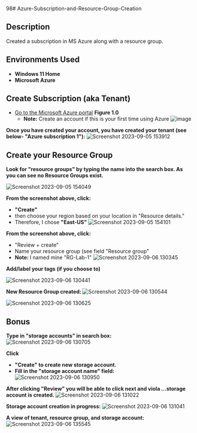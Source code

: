 98# Azure-Subscription-and-Resource-Group-Creation

<h2> Description</h2>
Created a subscription in MS Azure along with a resource group.

<h2> Environments Used</h2>

- <b>Windows 11 Home</b>
- <b>Microsoft Azure</b>


<h2>Create Subscription (aka Tenant) </h2>

 
  - [Go to the Microsoft Azure portal](https://portal.azure.com)
    <b>Figure 1.0</b>
    - <b>Note:</b> Create an account if this is your first time using Azure
     ![image](https://github.com/sharontechnical2022/Azure-Subscription-and-Resource-Group-Creation/assets/141186669/33d0ebfd-ed3c-4cfd-b201-563c24f22d59)

<b>Once you have created your account, you have created your tenant (see below- "Azure subscription 1"):</b>
 ![Screenshot 2023-09-05 153912](https://github.com/sharontechnical2022/Azure-Subscription-and-Resource-Group-Creation/assets/141186669/8d4168f8-7782-478b-a010-7625075fd5e7)

<h2>Create your Resource Group </h2>
<b>Look for "resource groups" by typing the name into the search box. As you can see no Resource Groups exist. </b>

![Screenshot 2023-09-05 154049](https://github.com/sharontechnical2022/Azure-Subscription-and-Resource-Group-Creation/assets/141186669/2f4e462a-3a73-4c4b-9338-06b2e1882ea7)

<b>From the screenshot above, click: </b>
- <b>"Create"</b>
-  then choose your region based on your location in "Resource details." 
- Therefore, I chose <b>"East-US" </b>
![Screenshot 2023-09-05 154101](https://github.com/sharontechnical2022/Azure-Subscription-and-Resource-Group-Creation/assets/141186669/fde50b22-84a4-4886-bf4a-a378f059cf55)

<b>From the screenshot above, click: </b>
- "Review + create"
- Name your resource group (see field "Resource group"
- <b>Note: </b> I named mine "RG-Lab-1"
 ![Screenshot 2023-09-06 130345](https://github.com/sharontechnical2022/Azure-Subscription-and-Resource-Group-Creation/assets/141186669/5f6839a1-ef46-4155-a9ab-eaf55e5e260f)

<b>Add/label your tags (if you choose to) </b>

![Screenshot 2023-09-06 130441](https://github.com/sharontechnical2022/Azure-Subscription-and-Resource-Group-Creation/assets/141186669/c5ce481c-1c5e-49e4-a73b-9f8540aef7b8)

<b>New Resource Group created: </b>
![Screenshot 2023-09-06 130544](https://github.com/sharontechnical2022/Azure-Subscription-and-Resource-Group-Creation/assets/141186669/78ac9d66-a4dd-40b3-b973-744de4bb6b16)

![Screenshot 2023-09-06 130625](https://github.com/sharontechnical2022/Azure-Subscription-and-Resource-Group-Creation/assets/141186669/340c12ae-7ef8-462d-b1e3-f4a35f93b79d)

<b><h2>Bonus </h2></b>
<b>Type in "storage accounts" in search box:</b>
![Screenshot 2023-09-06 130705](https://github.com/sharontechnical2022/Azure-Subscription-and-Resource-Group-Creation/assets/141186669/9016632b-00dc-4d01-8f48-52fb4f4960f0)

<b>Click 
 - "Create" to create new storage account.
 - Fill in the "storage account name" field:</b>
![Screenshot 2023-09-06 130950](https://github.com/sharontechnical2022/Azure-Subscription-and-Resource-Group-Creation/assets/141186669/4a5426ad-4f6c-4970-80fb-af5dd9b80c4a)

<b> After clicking "Review" you will be able to click next and viola ...storage account is created. </b>
![Screenshot 2023-09-06 131022](https://github.com/sharontechnical2022/Azure-Subscription-and-Resource-Group-Creation/assets/141186669/5d8abfbc-66f7-4f1b-b41c-bc4a1807f61f)

<b> Storage account creation in progress: </b>
![Screenshot 2023-09-06 131041](https://github.com/sharontechnical2022/Azure-Subscription-and-Resource-Group-Creation/assets/141186669/a44bafa3-74af-439f-8324-f45f06ff29b2)

<b>A view of tenant, resource group, and storage account:</b>
![Screenshot 2023-09-06 135545](https://github.com/sharontechnical2022/Azure-Subscription-and-Resource-Group-Creation/assets/141186669/c04854cb-505e-4b78-b6ad-fe8be9dd5722)









 
